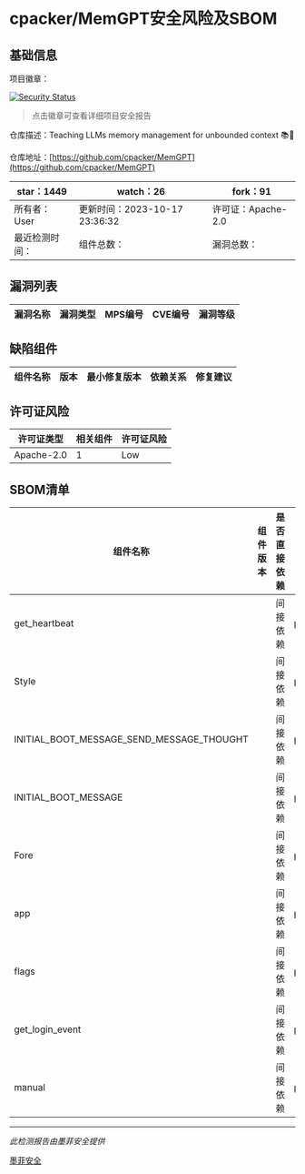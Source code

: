 # cpacker/MemGPT安全风险及SBOM

## 基础信息

项目徽章：

[![Security Status](https://www.murphysec.com/platform3/v31/badge/1714348991936331776.svg)](https://www.murphysec.com/console/report/1713988399522250752/1714348991936331776)

> 点击徽章可查看详细项目安全报告

仓库描述：Teaching LLMs memory management for unbounded context 📚🦙

仓库地址：[https://github.com/cpacker/MemGPT](https://github.com/cpacker/MemGPT)

| star：1449 | watch：26 | fork：91 |
| ----------- | -------------- | ------------ |
| 所有者：User | 更新时间：2023-10-17 23:36:32 | 许可证：Apache-2.0 |
| 最近检测时间： | 组件总数： | 漏洞总数： |




## 漏洞列表

| 漏洞名称 | 漏洞类型 | MPS编号 | CVE编号 | 漏洞等级 |
| ------- | ------ | ------- | ------ | ----- |





## 缺陷组件

| 组件名称 | 版本 | 最小修复版本 | 依赖关系 | 修复建议 |
| -------- | ---- | ------------ | -------- | -------- |





## 许可证风险

| 许可证类型 | 相关组件 | 许可证风险 |
| ---------- | -------- | ---------- |
|Apache-2.0|1|Low|




## SBOM清单

| 组件名称 | 组件版本 | 是否直接依赖 | 仓库 |
| -------- | -------- | ------------ | ---- |
|get_heartbeat||间接依赖|pip|
|Style||间接依赖|pip|
|INITIAL_BOOT_MESSAGE_SEND_MESSAGE_THOUGHT||间接依赖|pip|
|INITIAL_BOOT_MESSAGE||间接依赖|pip|
|Fore||间接依赖|pip|
|app||间接依赖|pip|
|flags||间接依赖|pip|
|get_login_event||间接依赖|pip|
|manual||间接依赖|pip|


------

*此检测报告由墨菲安全提供*

[墨菲安全](www.murphysec.com)